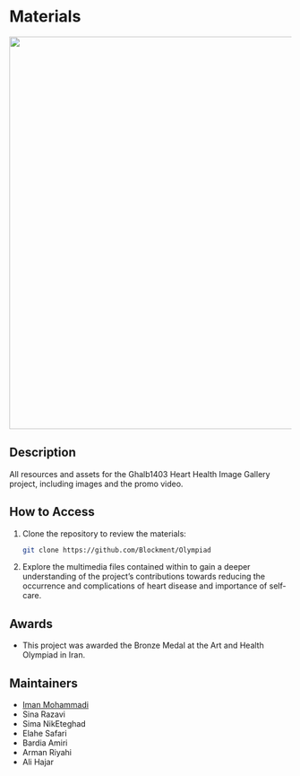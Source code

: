 # Materials

<div align="center">
  <img 
    style="width: 700px;"
    src="https://github.com/ghalb1403/Materials/blob/main/Preview.png">
</div>

## Description
All resources and assets for the Ghalb1403 Heart Health Image Gallery project, including images and the promo video.

## How to Access
1. Clone the repository to review the materials:
   ```bash
   git clone https://github.com/Blockment/Olympiad
   ```

2. Explore the multimedia files contained within to gain a deeper understanding of the project’s contributions towards reducing the occurrence and complications of heart disease and importance of self-care.

## Awards

- This project was awarded the Bronze Medal at the Art and Health Olympiad in Iran.

## Maintainers

- [Iman Mohammadi](https://github.com/Imanm02)
- Sina Razavi
- Sima NikEteghad
- Elahe Safari
- Bardia Amiri
- Arman Riyahi
- Ali Hajar
